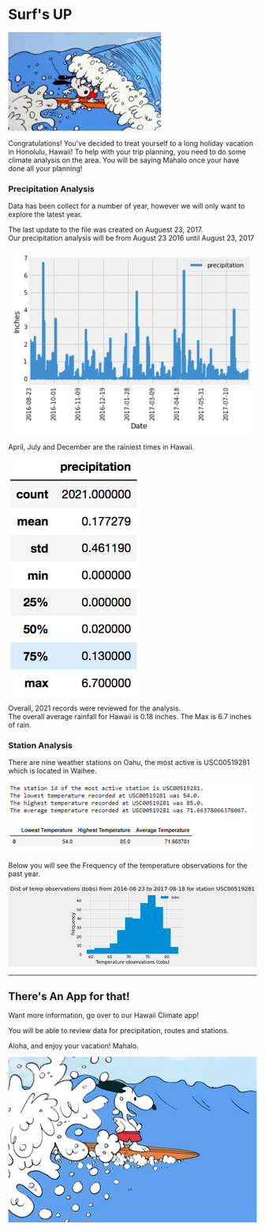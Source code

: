 # Surf's UP

![snoopysurfing.gif](Images/snoopysurfing.gif)

Congratulations! You've decided to treat yourself to a long holiday vacation in Honolulu, Hawaii! To help with your trip planning, you need to do some climate analysis on the area. You will be saying Mahalo once your have done all your planning!  


### Precipitation Analysis
 
 Data has been collect for a number of year, however we will only want to explore the latest year.

 The last update to the file was created on Auguest 23, 2017.  
 Our precipitation analysis will be from August 23 2016 until August 23, 2017

![precipitation.png](Images/precipitation.png)

April, July and December are the rainiest times in Hawaii.

![describe.png](Images/describe.png)



Overall, 2021 records were reviewed for the analysis.  
The overall average rainfall for Hawaii is 0.18 inches.
The Max is 6.7 inches of rain.   

### Station Analysis

There are nine weather stations on Oahu, the most active is USC00519281 which is located in Waihee.

![Waiheestation.png](Images/Waiheestation.png)

Below you will see the Frequency of the temperature observations for the past year.

![tobshist.png](Images/tobshist.png)
- - -

## There's An App for that!

Want more information, go over to our Hawaii Climate app!


You will be able to review data for precipitation, routes and stations.  


Aloha, and enjoy your vacation!  Mahalo.


![snoopysurfer.jpg](Images/snoopysurfer.jpg)